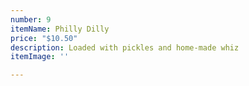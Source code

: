 ```yaml
---
number: 9
itemName: Philly Dilly
price: "$10.50"
description: Loaded with pickles and home-made whiz
itemImage: ''

---
```

